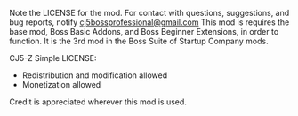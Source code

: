 Note the LICENSE for the mod.
 For contact with questions, suggestions, and bug reports, notify cj5bossprofessional@gmail.com This mod is requires the base mod, Boss Basic Addons, and Boss Beginner Extensions, in order to function. It is the 3rd mod in the Boss Suite of Startup Company mods.

CJ5-Z Simple LICENSE:

- Redistribution and modification allowed
- Monetization allowed 

Credit is appreciated wherever this mod is used.
